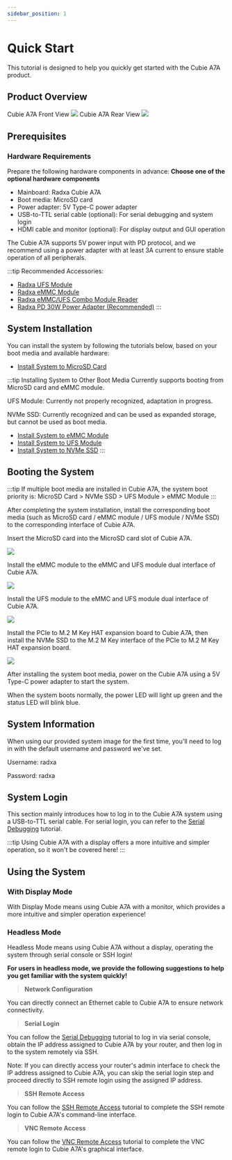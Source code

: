 ```yaml
---
sidebar_position: 1
---
```


# Quick Start

This tutorial is designed to help you quickly get started with the Cubie A7A product.

## Product Overview

<div style={{textAlign: 'center'}}>
   Cubie A7A Front View
   <img src="/en/img/cubie/a7a/a7a-bottom.webp" style={{width: '50%', maxWidth: '1200px'}} />
   Cubie A7A Rear View
   <img src="/en/img/cubie/a7a/a7a-top.webp" style={{width: '50%', maxWidth: '1200px'}} />
</div>

## Prerequisites

### Hardware Requirements

Prepare the following hardware components in advance: **Choose one of the optional hardware components**

- Mainboard: Radxa Cubie A7A
- Boot media: MicroSD card
- Power adapter: 5V Type-C power adapter
- USB-to-TTL serial cable (optional): For serial debugging and system login
- HDMI cable and monitor (optional): For display output and GUI operation

The Cubie A7A supports 5V power input with PD protocol, and we recommend using a power adapter with at least 3A current to ensure stable operation of all peripherals.

:::tip
Recommended Accessories:

- [Radxa UFS Module](https://radxa.com/products/accessories/ufs-module)
- [Radxa eMMC Module](https://radxa.com/products/accessories/emmc-module)
- [Radxa eMMC/UFS Combo Module Reader](https://radxa.com/products/accessories/emmc-ufs-module-reader)
- [Radxa PD 30W Power Adapter (Recommended)](https://radxa.com/products/accessories/power-pd-30w)
  :::

## System Installation

You can install the system by following the tutorials below, based on your boot media and available hardware:

- [Install System to MicroSD Card](./install-system/sd_system)

:::tip Installing System to Other Boot Media
Currently supports booting from MicroSD card and eMMC module.

UFS Module: Currently not properly recognized, adaptation in progress.

NVMe SSD: Currently recognized and can be used as expanded storage, but cannot be used as boot media.

- [Install System to eMMC Module](./install-system/emmc-system)
- [Install System to UFS Module](./install-system/ufs-system)
- [Install System to NVMe SSD](./install-system/nvme-system)
  :::

## Booting the System

:::tip
If multiple boot media are installed in Cubie A7A, the system boot priority is: MicroSD Card > NVMe SSD > UFS Module > eMMC Module
:::

After completing the system installation, install the corresponding boot media (such as MicroSD card / eMMC module / UFS module / NVMe SSD) to the corresponding interface of Cubie A7A.

<Tabs queryString="boot_system">

<TabItem value="MicroSD Card">

Insert the MicroSD card into the MicroSD card slot of Cubie A7A.

<div style={{textAlign: 'center'}}>
  <img src="/en/img/cubie/a7a/a7a-microsd.webp" style={{width: '45%', maxWidth: '1200px'}} />
</div>
</TabItem>

<TabItem value="eMMC Module">

Install the eMMC module to the eMMC and UFS module dual interface of Cubie A7A.

<div style={{textAlign: 'center'}}>
  <img src="/en/img/cubie/a7a/a7a-emmc-single.webp" style={{width: '50%', maxWidth: '1200px'}} />
</div>
</TabItem>

<TabItem value="UFS Module">

Install the UFS module to the eMMC and UFS module dual interface of Cubie A7A.

<div style={{textAlign: 'center'}}>
  <img src="/en/img/cubie/a7a/a7a-ufs-single.webp" style={{width: '50%', maxWidth: '1200px'}} />
</div>
</TabItem>

<TabItem value="NVMe SSD">

Install the PCIe to M.2 M Key HAT expansion board to Cubie A7A, then install the NVMe SSD to the M.2 M Key interface of the PCIe to M.2 M Key HAT expansion board.

<div style={{textAlign: 'center'}}>
  <img src="/en/img/cubie/a7a/a7a-nvme.webp" style={{width: '50%', maxWidth: '1200px'}} />
</div>
</TabItem>

</Tabs>

After installing the system boot media, power on the Cubie A7A using a 5V Type-C power adapter to start the system.

When the system boots normally, the power LED will light up green and the status LED will blink blue.

## System Information

When using our provided system image for the first time, you'll need to log in with the default username and password we've set.

Username: radxa

Password: radxa

## System Login

This section mainly introduces how to log in to the Cubie A7A system using a USB-to-TTL serial cable. For serial login, you can refer to the [Serial Debugging](../system-config/uart_debug) tutorial.

:::tip
Using Cubie A7A with a display offers a more intuitive and simpler operation, so it won't be covered here!
:::

## Using the System

### With Display Mode

With Display Mode means using Cubie A7A with a monitor, which provides a more intuitive and simpler operation experience!

### Headless Mode

Headless Mode means using Cubie A7A without a display, operating the system through serial console or SSH login!

**For users in headless mode, we provide the following suggestions to help you get familiar with the system quickly!**

> **Network Configuration**

You can directly connect an Ethernet cable to Cubie A7A to ensure network connectivity.

> **Serial Login**

You can follow the [Serial Debugging](../system-config/uart_debug) tutorial to log in via serial console, obtain the IP address assigned to Cubie A7A by your router, and then log in to the system remotely via SSH.

Note: If you can directly access your router's admin interface to check the IP address assigned to Cubie A7A, you can skip the serial login step and proceed directly to SSH remote login using the assigned IP address.

> **SSH Remote Access**

You can follow the [SSH Remote Access](../system-config/ssh_remote) tutorial to complete the SSH remote login to Cubie A7A's command-line interface.

> **VNC Remote Access**

You can follow the [VNC Remote Access](../system-config/vnc_remote) tutorial to complete the VNC remote login to Cubie A7A's graphical interface.
